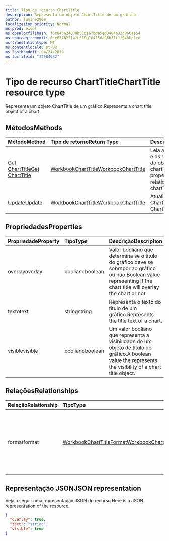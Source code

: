 ```yaml
---
title: Tipo de recurso ChartTitle
description: Representa um objeto ChartTitle de um gráfico.
author: lumine2008
localization_priority: Normal
ms.prod: excel
ms.openlocfilehash: f6c843e24839b51da67bda5ed3484a32c868ae54
ms.sourcegitcommit: 0ce657622f42c510a104156a96bf1f1f040bc1cd
ms.translationtype: MT
ms.contentlocale: pt-BR
ms.lasthandoff: 04/24/2019
ms.locfileid: "32584982"
---
```

# <a name="charttitle-resource-type"></a><span data-ttu-id="58fbf-103">Tipo de recurso ChartTitle</span><span class="sxs-lookup"><span data-stu-id="58fbf-103">ChartTitle resource type</span></span>

<span data-ttu-id="58fbf-104">Representa um objeto ChartTitle de um gráfico.</span><span class="sxs-lookup"><span data-stu-id="58fbf-104">Represents a chart title object of a chart.</span></span>


## <a name="methods"></a><span data-ttu-id="58fbf-105">Métodos</span><span class="sxs-lookup"><span data-stu-id="58fbf-105">Methods</span></span>

| <span data-ttu-id="58fbf-106">Método</span><span class="sxs-lookup"><span data-stu-id="58fbf-106">Method</span></span>           | <span data-ttu-id="58fbf-107">Tipo de retorno</span><span class="sxs-lookup"><span data-stu-id="58fbf-107">Return Type</span></span>    |<span data-ttu-id="58fbf-108">Descrição</span><span class="sxs-lookup"><span data-stu-id="58fbf-108">Description</span></span>|
|:---------------|:--------|:----------|
|[<span data-ttu-id="58fbf-109">Get ChartTitle</span><span class="sxs-lookup"><span data-stu-id="58fbf-109">Get ChartTitle</span></span>](../api/charttitle-get.md) | [<span data-ttu-id="58fbf-110">WorkbookChartTitle</span><span class="sxs-lookup"><span data-stu-id="58fbf-110">WorkbookChartTitle</span></span>](charttitle.md) |<span data-ttu-id="58fbf-111">Leia as propriedades e os relacionamentos do objeto chartTitle.</span><span class="sxs-lookup"><span data-stu-id="58fbf-111">Read properties and relationships of chartTitle object.</span></span>|
|[<span data-ttu-id="58fbf-112">Update</span><span class="sxs-lookup"><span data-stu-id="58fbf-112">Update</span></span>](../api/charttitle-update.md) | [<span data-ttu-id="58fbf-113">WorkbookChartTitle</span><span class="sxs-lookup"><span data-stu-id="58fbf-113">WorkbookChartTitle</span></span>](charttitle.md)    |<span data-ttu-id="58fbf-114">Atualize o objeto ChartTitle.</span><span class="sxs-lookup"><span data-stu-id="58fbf-114">Update ChartTitle object.</span></span> |

## <a name="properties"></a><span data-ttu-id="58fbf-115">Propriedades</span><span class="sxs-lookup"><span data-stu-id="58fbf-115">Properties</span></span>
| <span data-ttu-id="58fbf-116">Propriedade</span><span class="sxs-lookup"><span data-stu-id="58fbf-116">Property</span></span>     | <span data-ttu-id="58fbf-117">Tipo</span><span class="sxs-lookup"><span data-stu-id="58fbf-117">Type</span></span>   |<span data-ttu-id="58fbf-118">Descrição</span><span class="sxs-lookup"><span data-stu-id="58fbf-118">Description</span></span>|
|:---------------|:--------|:----------|
|<span data-ttu-id="58fbf-119">overlay</span><span class="sxs-lookup"><span data-stu-id="58fbf-119">overlay</span></span>|<span data-ttu-id="58fbf-120">booliano</span><span class="sxs-lookup"><span data-stu-id="58fbf-120">boolean</span></span>|<span data-ttu-id="58fbf-121">Valor booliano que determina se o título do gráfico deve se sobrepor ao gráfico ou não.</span><span class="sxs-lookup"><span data-stu-id="58fbf-121">Boolean value representing if the chart title will overlay the chart or not.</span></span>|
|<span data-ttu-id="58fbf-122">texto</span><span class="sxs-lookup"><span data-stu-id="58fbf-122">text</span></span>|<span data-ttu-id="58fbf-123">string</span><span class="sxs-lookup"><span data-stu-id="58fbf-123">string</span></span>|<span data-ttu-id="58fbf-124">Representa o texto do título de um gráfico.</span><span class="sxs-lookup"><span data-stu-id="58fbf-124">Represents the title text of a chart.</span></span>|
|<span data-ttu-id="58fbf-125">visible</span><span class="sxs-lookup"><span data-stu-id="58fbf-125">visible</span></span>|<span data-ttu-id="58fbf-126">booliano</span><span class="sxs-lookup"><span data-stu-id="58fbf-126">boolean</span></span>|<span data-ttu-id="58fbf-127">Um valor booliano que representa a visibilidade de um objeto de título de gráfico.</span><span class="sxs-lookup"><span data-stu-id="58fbf-127">A boolean value the represents the visibility of a chart title object.</span></span>|

## <a name="relationships"></a><span data-ttu-id="58fbf-128">Relações</span><span class="sxs-lookup"><span data-stu-id="58fbf-128">Relationships</span></span>
| <span data-ttu-id="58fbf-129">Relação</span><span class="sxs-lookup"><span data-stu-id="58fbf-129">Relationship</span></span> | <span data-ttu-id="58fbf-130">Tipo</span><span class="sxs-lookup"><span data-stu-id="58fbf-130">Type</span></span>   |<span data-ttu-id="58fbf-131">Descrição</span><span class="sxs-lookup"><span data-stu-id="58fbf-131">Description</span></span>|
|:---------------|:--------|:----------|
|<span data-ttu-id="58fbf-132">format</span><span class="sxs-lookup"><span data-stu-id="58fbf-132">format</span></span>|[<span data-ttu-id="58fbf-133">WorkbookChartTitleFormat</span><span class="sxs-lookup"><span data-stu-id="58fbf-133">WorkbookChartTitleFormat</span></span>](charttitleformat.md)|<span data-ttu-id="58fbf-134">Representa a formatação de um título do gráfico, que inclui a formatação de fonte e de preenchimento.</span><span class="sxs-lookup"><span data-stu-id="58fbf-134">Represents the formatting of a chart title, which includes fill and font formatting.</span></span> <span data-ttu-id="58fbf-135">Somente leitura.</span><span class="sxs-lookup"><span data-stu-id="58fbf-135">Read-only.</span></span>|

## <a name="json-representation"></a><span data-ttu-id="58fbf-136">Representação JSON</span><span class="sxs-lookup"><span data-stu-id="58fbf-136">JSON representation</span></span>

<span data-ttu-id="58fbf-137">Veja a seguir uma representação JSON do recurso.</span><span class="sxs-lookup"><span data-stu-id="58fbf-137">Here is a JSON representation of the resource.</span></span>

<!-- {
  "blockType": "resource",
  "baseType": "microsoft.graph.entity",
  "optionalProperties": [

  ],
  "@odata.type": "microsoft.graph.workbookChartTitle"
}-->

```json
{
  "overlay": true,
  "text": "string",
  "visible": true
}

```

<!-- uuid: 8fcb5dbc-d5aa-4681-8e31-b001d5168d79
2015-10-25 14:57:30 UTC -->
<!-- {
  "type": "#page.annotation",
  "description": "ChartTitle resource",
  "keywords": "",
  "section": "documentation",
  "tocPath": ""
}-->
